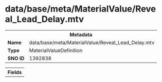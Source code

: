 <h1>data/base/meta/MaterialValue/Reveal_Lead_Delay.mtv</h1><table><tr><th colspan="100%">Metadata</th></tr><tr><td><b>Name</b></td><td>data/base/meta/MaterialValue/Reveal_Lead_Delay.mtv</td></tr><tr><td><b>Type</b></td><td>MaterialValueDefinition</td></tr><tr><td><b>SNO ID</b></td><td>1392838</td></tr></table>

<table><tr><th colspan="100%">Fields</th></tr></table>

